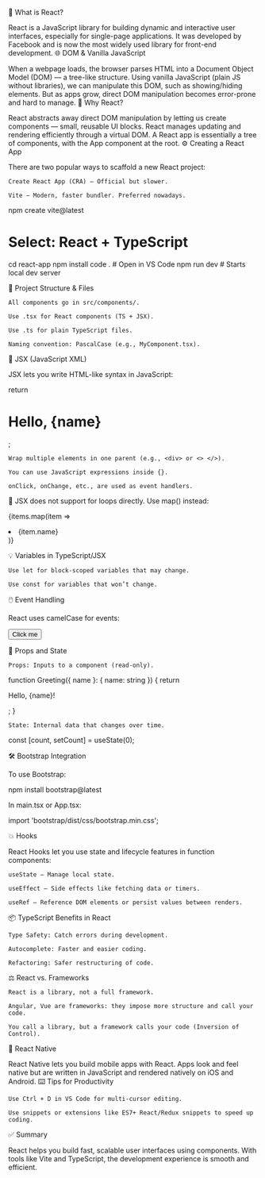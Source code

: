 🧠 What is React?

React is a JavaScript library for building dynamic and interactive user interfaces, especially for single-page applications. It was developed by Facebook and is now the most widely used library for front-end development.
🌐 DOM & Vanilla JavaScript

When a webpage loads, the browser parses HTML into a Document Object Model (DOM) — a tree-like structure. Using vanilla JavaScript (plain JS without libraries), we can manipulate this DOM, such as showing/hiding elements. But as apps grow, direct DOM manipulation becomes error-prone and hard to manage.
🧩 Why React?

React abstracts away direct DOM manipulation by letting us create components — small, reusable UI blocks. React manages updating and rendering efficiently through a virtual DOM. A React app is essentially a tree of components, with the App component at the root.
⚙️ Creating a React App

There are two popular ways to scaffold a new React project:

    Create React App (CRA) – Official but slower.

    Vite – Modern, faster bundler. Preferred nowadays.

npm create vite@latest
# Select: React + TypeScript
cd react-app
npm install
code .           # Open in VS Code
npm run dev      # Starts local dev server

📁 Project Structure & Files

    All components go in src/components/.

    Use .tsx for React components (TS + JSX).

    Use .ts for plain TypeScript files.

    Naming convention: PascalCase (e.g., MyComponent.tsx).

🧬 JSX (JavaScript XML)

JSX lets you write HTML-like syntax in JavaScript:

return <h1>Hello, {name}</h1>;

    Wrap multiple elements in one parent (e.g., <div> or <> </>).

    You can use JavaScript expressions inside {}.

    onClick, onChange, etc., are used as event handlers.

🚫 JSX does not support for loops directly. Use map() instead:

{items.map(item => <li key={item.id}>{item.name}</li>)}

💡 Variables in TypeScript/JSX

    Use let for block-scoped variables that may change.

    Use const for variables that won’t change.

🖱️ Event Handling

React uses camelCase for events:

<button onClick={handleClick}>Click me</button>

🧠 Props and State

    Props: Inputs to a component (read-only).

function Greeting({ name }: { name: string }) {
  return <p>Hello, {name}!</p>;
}

    State: Internal data that changes over time.

const [count, setCount] = useState(0);

🛠️ Bootstrap Integration

To use Bootstrap:

npm install bootstrap@latest

In main.tsx or App.tsx:

import 'bootstrap/dist/css/bootstrap.min.css';

💥 Hooks

React Hooks let you use state and lifecycle features in function components:

    useState – Manage local state.

    useEffect – Side effects like fetching data or timers.

    useRef – Reference DOM elements or persist values between renders.

📦 TypeScript Benefits in React

    Type Safety: Catch errors during development.

    Autocomplete: Faster and easier coding.

    Refactoring: Safer restructuring of code.

⚖️ React vs. Frameworks

    React is a library, not a full framework.

    Angular, Vue are frameworks: they impose more structure and call your code.

    You call a library, but a framework calls your code (Inversion of Control).

📱 React Native

React Native lets you build mobile apps with React. Apps look and feel native but are written in JavaScript and rendered natively on iOS and Android.
⌨️ Tips for Productivity

    Use Ctrl + D in VS Code for multi-cursor editing.

    Use snippets or extensions like ES7+ React/Redux snippets to speed up coding.

✅ Summary

React helps you build fast, scalable user interfaces using components. With tools like Vite and TypeScript, the development experience is smooth and efficient.
